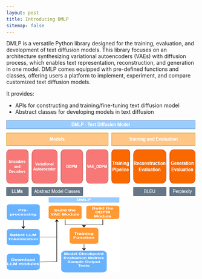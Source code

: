 ```yaml
---
layout: post
title: Introducing DMLP
sitemap: false
---
```


DMLP is a versatile Python library designed for the training, evaluation, and development of text diffusion models. This library focuses on an architecture synthesizing variational autoencoders (VAEs) with diffusion process, which enables text representation, reconstruction, and generation in one model. DMLP comes equipped with pre-defined functions and classes, offering users a platform to implement, experiment, and compare customized text diffusion models.

It provides:

- APIs for constructing and training/fine-tuning text diffusion model 
- Abstract classes for developing models in text diffusion

<img src="../../assets/img/dmlp_overview.png" alt="dmlp_overview" width="500" height="200">

<img src="../../assets/img/training_pipeline.png" alt="training_pipeline" width="300" height="200">